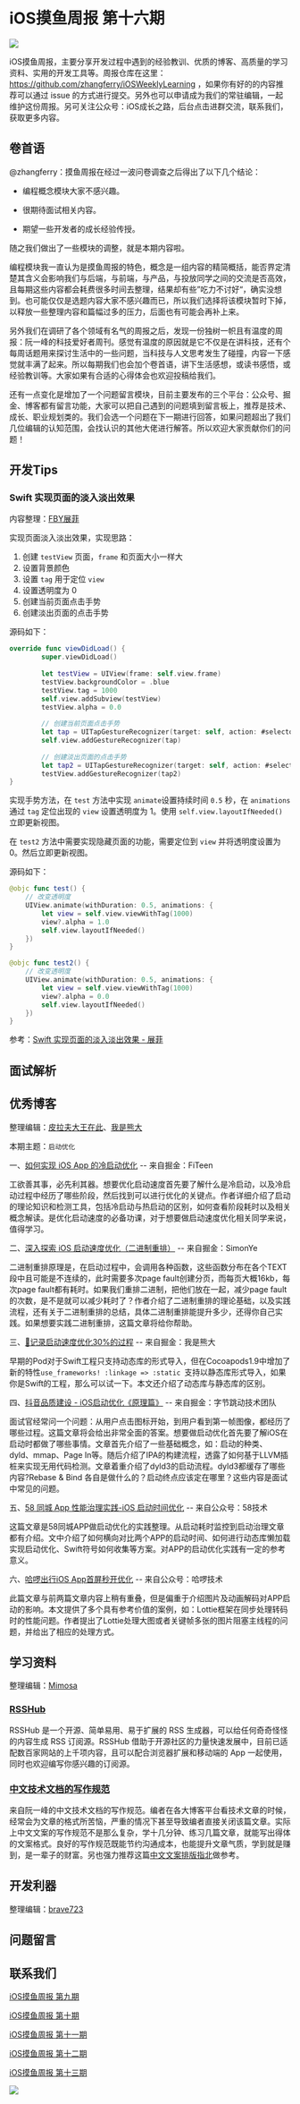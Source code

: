 # iOS摸鱼周报 第十六期

![](https://gitee.com/zhangferry/Images/raw/master/gitee/iOS摸鱼周报模板.png)

iOS摸鱼周报，主要分享开发过程中遇到的经验教训、优质的博客、高质量的学习资料、实用的开发工具等。周报仓库在这里：https://github.com/zhangferry/iOSWeeklyLearning ，如果你有好的的内容推荐可以通过 issue 的方式进行提交。另外也可以申请成为我们的常驻编辑，一起维护这份周报。另可关注公众号：iOS成长之路，后台点击进群交流，联系我们，获取更多内容。

## 卷首语

@zhangferry：摸鱼周报在经过一波问卷调查之后得出了以下几个结论：

* 编程概念模块大家不感兴趣。

* 很期待面试相关内容。

* 期望一些开发者的成长经验传授。

随之我们做出了一些模块的调整，就是本期内容啦。

编程模块我一直认为是摸鱼周报的特色，概念是一组内容的精简概括，能否界定清楚其含义会影响我们与后端，与前端，与产品，与投放同学之间的交流是否高效，且每期这些内容都会耗费很多时间去整理，结果却有些”吃力不讨好“，确实没想到。也可能仅仅是选题内容大家不感兴趣而已，所以我们选择将该模块暂时下掉，以释放一些整理内容和篇幅过多的压力，后面也有可能会再补上来。

另外我们在调研了各个领域有名气的周报之后，发现一份独树一帜且有温度的周报：阮一峰的科技爱好者周刊。感觉有温度的原因就是它不仅是在讲科技，还有个每周话题用来探讨生活中的一些问题，当科技与人文思考发生了碰撞，内容一下感觉就丰满了起来。所以每期我们也会加个卷首语，讲下生活感想，或读书感悟，或经验教训等。大家如果有合适的心得体会也欢迎投稿给我们。

还有一点变化是增加了一个问题留言模块，目前主要发布的三个平台：公众号、掘金、博客都有留言功能，大家可以把自己遇到的问题填到留言板上，推荐是技术、成长、职业规划类的。我们会选一个问题在下一期进行回答，如果问题超出了我们几位编辑的认知范围，会找认识的其他大佬进行解答。所以欢迎大家贡献你们的问题！

## 开发Tips

### Swift 实现页面的淡入淡出效果

内容整理：[FBY展菲](https://github.com/fanbaoying)

实现页面淡入淡出效果，实现思路：

1. 创建 `testView` 页面，`frame` 和页面大小一样大
2. 设置背景颜色
3. 设置 `tag` 用于定位 `view`
4. 设置透明度为 0
5. 创建当前页面点击手势
6. 创建淡出页面的点击手势

源码如下：

```swift
override func viewDidLoad() {
        super.viewDidLoad()
        
        let testView = UIView(frame: self.view.frame)
        testView.backgroundColor = .blue
        testView.tag = 1000
        self.view.addSubview(testView)
        testView.alpha = 0.0
        
        // 创建当前页面点击手势
        let tap = UITapGestureRecognizer(target: self, action: #selector(test))
        self.view.addGestureRecognizer(tap)
        
        // 创建淡出页面的点击手势
        let tap2 = UITapGestureRecognizer(target: self, action: #selector(test2))
        testView.addGestureRecognizer(tap2)
}
```

实现手势方法，在 `test` 方法中实现 `animate`设置持续时间 `0.5` 秒，在 `animations` 通过 `tag` 定位出现的 `view` 设置透明度为 1。使用 `self.view.layoutIfNeeded()` 立即更新视图。

在 `test2` 方法中需要实现隐藏页面的功能，需要定位到 `view` 并将透明度设置为 0。然后立即更新视图。

源码如下：

```swift
@objc func test() {
    // 改变透明度
    UIView.animate(withDuration: 0.5, animations: {
        let view = self.view.viewWithTag(1000)
        view?.alpha = 1.0
        self.view.layoutIfNeeded()
    })
}

@objc func test2() {
    // 改变透明度
    UIView.animate(withDuration: 0.5, animations: {
        let view = self.view.viewWithTag(1000)
        view?.alpha = 0.0
        self.view.layoutIfNeeded()
    })
}
```

参考：[Swift 实现页面的淡入淡出效果 - 展菲](https://mp.weixin.qq.com/s/Wu4yQ97r011Z3bIK4MDBjw "Swift 实现页面的淡入淡出效果")


## 面试解析



## 优秀博客

整理编辑：[皮拉夫大王在此](https://www.jianshu.com/u/739b677928f7)、[我是熊大](https://juejin.cn/user/1151943916921885)

本期主题：`启动优化`

一、[如何实现 iOS App 的冷启动优化](https://juejin.cn/post/6844904085108310024 "如何实现 iOS App 的冷启动优化") -- 来自掘金：FiTeen

工欲善其事，必先利其器。想要优化启动速度首先要了解什么是冷启动，以及冷启动过程中经历了哪些阶段，然后找到可以进行优化的关键点。作者详细介绍了启动的理论知识和检测工具，包括冷启动与热启动的区别，如何查看阶段耗时以及相关概念解读。是优化启动速度的必备功课，对于想要做启动速度优化相关同学来说，值得学习。

二、[深入探索 iOS 启动速度优化（二进制重排）](https://juejin.cn/post/6844904121896534024 "深入探索 iOS 启动速度优化（二进制重排）") -- 来自掘金：SimonYe

二进制重排原理是，在启动过程中，会调用各种函数，这些函数分布在各个TEXT段中且可能是不连续的，此时需要多次page fault创建分页，而每页大概16kb，每次page fault都有耗时。如果我们重排二进制，把他们放在一起，减少page fault的次数，是不是就可以减少耗时了？作者介绍了二进制重排的理论基础，以及实践流程，还有关于二进制重排的总结，具体二进制重排能提升多少，还得你自己实践。如果想要实践二进制重排，这篇文章将给你帮助。

三、[🐻记录启动速度优化30%的过程](https://juejin.cn/post/6844904151483154445 "🐻记录启动速度优化30%的过程") -- 来自掘金：我是熊大

早期的Pod对于Swift工程只支持动态库的形式导入，但在Cocoapods1.9中增加了新的特性`use_frameworks! :linkage => :static
`支持以静态库形式导入，如果你是Swift的工程，那么可以试一下。本文还介绍了动态库与静态库的区别。

四、[抖音品质建设 - iOS启动优化《原理篇》]( https://juejin.cn/post/6887741815529832456  "抖音品质建设 - iOS启动优化《原理篇》") -- 来自掘金：字节跳动技术团队

面试官经常问一个问题：从用户点击图标开始，到用户看到第一帧图像，都经历了哪些过程。这篇文章将会给出非常全面的答案。想要做启动优化首先要了解iOS在启动时都做了哪些事情。文章首先介绍了一些基础概念，如：启动的种类、dyld、mmap、Page In等。随后介绍了IPA的构建流程，透露了如何基于LLVM插桩来实现无用代码检测。文章着重介绍了dyld3的启动流程。dyld3都缓存了哪些内容?Rebase & Bind 各自是做什么的？启动终点应该定在哪里？这些内容是面试中常见的问题。



五、[58 同城 App 性能治理实践-iOS 启动时间优化]( https://mp.weixin.qq.com/s/wkK2UBvuUZW3Pf0Yd_3XTA "58 同城 App 性能治理实践-iOS 启动时间优化") -- 来自公众号：58技术

这篇文章是58同城APP做启动优化的实践整理。从启动耗时监控到启动治理文章都有介绍。文中介绍了如何横向对比两个APP的启动时间、如何进行动态库懒加载实现启动优化、Swift符号如何收集等方案。对APP的启动优化实践有一定的参考意义。


六、[哈啰出行iOS App首屏秒开优化](https://mp.weixin.qq.com/s/5Ez2BrsyBgQ8aHZqlYtAjg "哈啰出行iOS App首屏秒开优化") -- 来自公众号：哈啰技术

此篇文章与前两篇文章内容上稍有重叠，但是偏重于介绍图片及动画解码对APP启动的影响。本文提供了多个具有参考价值的案例，如：Lottie框架在同步处理转码时的性能问题。作者提出了Lottie处理大图或者关键帧多张的图片阻塞主线程的问题，并给出了相应的处理方式。


## 学习资料

整理编辑：[Mimosa](https://juejin.cn/user/1433418892590136)

### [RSSHub](https://docs.rsshub.app/ "RSSHub")

RSSHub 是一个开源、简单易用、易于扩展的 RSS 生成器，可以给任何奇奇怪怪的内容生成 RSS 订阅源。RSSHub 借助于开源社区的力量快速发展中，目前已适配数百家网站的上千项内容，且可以配合浏览器扩展和移动端的 App 一起使用，同时也欢迎编写你感兴趣的订阅源。

### [中文技术文档的写作规范](https://github.com/ruanyf/document-style-guide "中文技术文档的写作规范")

来自阮一峰的中文技术文档的写作规范。编者在各大博客平台看技术文章的时候，经常会为文章的格式所苦恼，严重的情况下甚至导致编者直接关闭该篇文章。实际上中文文案的写作规范不是那么复杂，学十几分钟、练习几篇文章，就能写出得体的文案格式。良好的写作规范既能节约沟通成本，也能提升文章气质，学到就是赚到，是一辈子的财富。另也强力推荐这篇[中文文案排版指北](https://github.com/sparanoid/chinese-copywriting-guidelines#%E4%B8%AD%E6%96%87%E6%96%87%E6%A1%88%E6%8E%92%E7%89%88%E6%8C%87%E5%8C%97 "中文文案排版指北")做参考。

## 开发利器

整理编辑：[brave723](https://juejin.cn/user/307518984425981/posts)



## 问题留言



## 联系我们

[iOS摸鱼周报 第九期](https://zhangferry.com/2021/04/24/iOSWeeklyLearning_9/)

[iOS摸鱼周报 第十期](https://zhangferry.com/2021/05/05/iOSWeeklyLearning_10/)

[iOS摸鱼周报 第十一期](https://zhangferry.com/2021/05/16/iOSWeeklyLearning_11/)

[iOS摸鱼周报 第十二期](https://zhangferry.com/2021/05/22/iOSWeeklyLearning_12/)

[iOS摸鱼周报 第十三期](https://zhangferry.com/2021/05/30/iOSWeeklyLearning_13/)

![](https://gitee.com/zhangferry/Images/raw/master/gitee/wechat_official.png)
